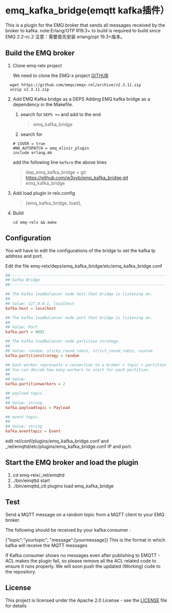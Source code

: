 
# emq_kafka_bridge(emqtt kafka插件）

This is a plugin for the EMQ broker that sends all messages received by the broker to kafka.
note:Erlang/OTP R19.3+ to build is required to build since EMQ 2.2-rc.2
注意：需要首先安装 erlang/opt 19.3+版本。

## Build the EMQ broker

1. Clone emq-relx project

   We need to clone the EMQ-x project [GITHUB](https://github.com/emqx/emqx-rel)

```shell
  wget https://github.com/emqx/emqx-rel/archive/v2.3.11.zip
  unzip v2.3.11.zip
```

2. Add EMQ Kafka bridge as a DEPS
   Adding EMQ kafka bridge as a dependency in the Makefile.

   1. search for `DEPS +=` and add to the end
      > emq_kafka_bridge

   2. search for
     ```text
     # COVER = true
     #NO_AUTOPATCH = emq_elixir_plugin
     include erlang.mk
     ```
     add the following line `before` the above lines
     >dep_emq_kafka_bridge = git https://github.com/w3yyb/emq_kafka_bridge.git emq_kafka_bridge

3. Add load plugin in relx.config
   >{emq_kafka_bridge, load},

4. Build
   ```shell
   cd emq-relx && make
   ```

Configuration
----------------------
You will have to edit the configurations of the bridge to set the kafka Ip address and port.

Edit the file emq-relx/deps/emq_kafka_bridge/etc/emq_kafka_bridge.conf

```conf
##--------------------------------------------------------------------
## kafka Bridge
##--------------------------------------------------------------------

## The Kafka loadbalancer node host that bridge is listening on.
##
## Value: 127.0.0.1, localhost
kafka.host = localhost

## The kafka loadbalancer node port that bridge is listening on.
##
## Value: Port
kafka.port = 9092

## The kafka loadbalancer node partition strategy.
##
## Value: random, sticky_round_robin, strict_round_robin, custom
kafka.partitionstrategy = random

## Each worker represents a connection to a broker + topic + partition combination.
## You can decide how many workers to start for each partition.
##
## Value: 
kafka.partitionworkers = 2

## payload topic.
##
## Value: string
kafka.payloadtopic = Payload

## event topic.
##
## Value: string
kafka.eventtopic = Event

```
edit    rel/conf/plugins/emq_kafka_bridge.conf  and _rel/emqttd/etc/plugins/emq_kafka_bridge.conf
IP and port.

Start the EMQ broker and load the plugin 
-----------------
1) cd emq-relx/_rel/emqttd
2) ./bin/emqttd start
3) ./bin/emqttd_ctl plugins load emq_kafka_bridge

Test
-----------------
Send a MQTT message on a random topic from a MQTT client to your EMQ broker.

The following should be received by your kafka consumer :

  {"topic":"yourtopic", "message":[yourmessage]}
This is the format in which kafka will receive the MQTT messages

If Kafka consumer shows no messages even after publishing to EMQTT - ACL makes the plugin fail, so please remove all the ACL related code to ensure it runs properly. We will soon push the updated (Working) code to the repository. 

## License

This project is licensed under the Apache 2.0 License - see the [LICENSE](LICENSE) file for details

